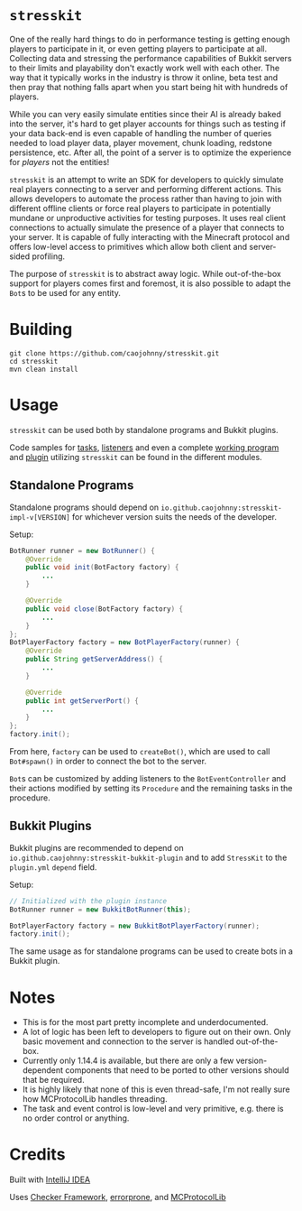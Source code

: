 # `stresskit`

One of the really hard things to do in performance testing
is getting enough players to participate in it, or even
getting players to participate at all. Collecting data and
stressing the performance capabilities of Bukkit servers to
their limits and playability don't exactly work well with
each other. The way that it typically works in the industry
is throw it online, beta test and then pray that nothing
falls apart when you start being hit with hundreds of
players.

While you can very easily simulate entities since their AI
is already baked into the server, it's hard to get player
accounts for things such as testing if your data back-end
is even capable of handling the number of queries needed to
load player data, player movement, chunk loading, redstone
persistence, etc. After all, the point of a server is to
optimize the experience for *players* not the entities!

`stresskit` is an attempt to write an SDK for developers to
quickly simulate real players connecting to a server and
performing different actions. This allows developers to
automate the process rather than having to join with
different offline clients or force real players to
participate in potentially mundane or unproductive
activities for testing purposes. It uses real client
connections to actually simulate the presence of a player
that connects to your server. It is capable of fully
interacting with the Minecraft protocol and offers
low-level access to primitives which allow both client
and server-sided profiling.

The purpose of `stresskit` is to abstract away logic. While
out-of-the-box support for players comes first and
foremost, it is also possible to adapt the `Bot`s to be
used for any entity.

# Building

``` shell
git clone https://github.com/caojohnny/stresskit.git
cd stresskit
mvn clean install
```

# Usage

`stresskit` can be used both by standalone programs and
Bukkit plugins.

Code samples for 
[tasks](https://github.com/caojohnny/stresskit/blob/master/stresskit-example-plugin/src/main/java/io/github/caojohnny/stresskitexample/task/WalkSouthTask.java),
[listeners](https://github.com/caojohnny/stresskit/blob/master/stresskit-example-plugin/src/main/java/io/github/caojohnny/stresskitexample/listener/BotPlayerListener.java) 
and even a complete
[working program](https://github.com/caojohnny/stresskit/blob/master/stresskit-bukkit-plugin/src/test/java/io/github/caojohnny/stresskit/ApiTest.java)
and 
[plugin](https://github.com/caojohnny/stresskit/tree/master/stresskit-example-plugin)
utilizing `stresskit` can be found in the different
modules.

## Standalone Programs

Standalone programs should depend on 
`io.github.caojohnny:stresskit-impl-v[VERSION]` for
whichever version suits the needs of the developer.

Setup:
``` java
BotRunner runner = new BotRunner() {
    @Override
    public void init(BotFactory factory) {
        ...
    }

    @Override
    public void close(BotFactory factory) {
        ...
    }
};
BotPlayerFactory factory = new BotPlayerFactory(runner) {
    @Override
    public String getServerAddress() {
        ...
    }

    @Override
    public int getServerPort() {
        ...
    }
};
factory.init();
```

From here, `factory` can be used to `createBot()`, which
are used to call `Bot#spawn()` in order to connect the bot
to the server.

`Bot`s can be customized by adding listeners to the
`BotEventController` and their actions modified by setting
its `Procedure` and the remaining tasks in the procedure.

## Bukkit Plugins

Bukkit plugins are recommended to depend on
`io.github.caojohnny:stresskit-bukkit-plugin` and to add
`StressKit` to the `plugin.yml` `depend` field.

Setup:
``` java
// Initialized with the plugin instance
BotRunner runner = new BukkitBotRunner(this);

BotPlayerFactory factory = new BukkitBotPlayerFactory(runner);
factory.init();
```

The same usage as for standalone programs can be used to
create bots in a Bukkit plugin.

# Notes

- This is for the most part pretty incomplete and
underdocumented.
- A lot of logic has been left to developers to figure out
on their own. Only basic movement and connection to the
server is handled out-of-the-box.
- Currently only 1.14.4 is available, but there are only a
few version-dependent components that need to be ported to
other versions should that be required.
- It is highly likely that none of this is even
thread-safe, I'm not really sure how MCProtocolLib handles
threading.
- The task and event control is low-level and very
primitive, e.g. there is no order control or anything.

# Credits

Built with [IntelliJ IDEA](https://www.jetbrains.com/idea/)

Uses [Checker Framework](https://checkerframework.org/),
[errorprone](https://errorprone.info/), and 
[MCProtocolLib](https://github.com/Steveice10/MCProtocolLib)
